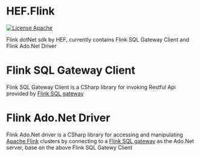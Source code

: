 # HEF.Flink
[![License Apache](https://img.shields.io/badge/license-Apache%202-blue.svg)](http://www.apache.org/licenses/LICENSE-2.0.html)

Flink dotNet sdk by HEF, currently contains Flink SQL Gateway Client and Flink Ado.Net Driver

# Flink SQL Gateway Client

Flink SQL Gateway Client is a CSharp library for invoking Restful Api provided by [Flink SQL gateway](https://github.com/ververica/flink-sql-gateway)

# Flink Ado.Net Driver

Flink Ado.Net driver is a CSharp library for accessing and manipulating [Apache Flink](https://flink.apache.org/) clusters by connecting to a [Flink SQL gateway](https://github.com/ververica/flink-sql-gateway) as the Ado.Net server, base on the above Flink SQL Gatewy Client
